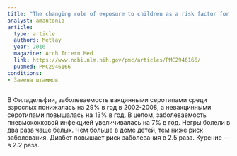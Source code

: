 ```yaml
---
title: "The changing role of exposure to children as a risk factor for bacteremic pneumococcal disease in the post conjugate vaccine era"
analyst: amantonio
article:
  type: article
  authors: Metlay
  year: 2010
  magazine: Arch Intern Med
  link: https://www.ncbi.nlm.nih.gov/pmc/articles/PMC2946166/
  pubmed: PMC2946166
conditions:
- Замена штаммов
---
```


В Филадельфии, заболеваемость вакцинными серотипами среди взрослых понижалась на 29% в год в 2002-2008, а невакцинными серотипами повышалась на 13% в год. В целом, заболеваемость пневмококковой инфекцией увеличивалась на 7% в год.
Негры болели в два раза чаще белых. Чем больше в доме детей, тем ниже риск заболевания. Диабет повышает риск заболевания в 2.5 раза. Курение — в 2.2 раза.
